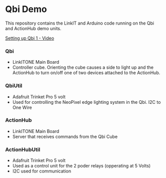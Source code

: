 # Qbi Demo #

This repository contains the LinkIT and Arduino code running on the Qbi and ActionHub demo units.

[Setting up Qbi 1 - Video](https://www.youtube.com/watch?v=S4AbExmMUKg)

### Qbi ###

* LinkITONE Main Board
* Controller cube.  Orienting the cube causes a side to light up and the ActionHub to turn on/off one of two devices attached to the ActionHub.

### QbiUtil ###

* Adafruit Trinket Pro 5 volt 
* Used for controlling the NeoPixel edge lighting system in the Qbi.  I2C to One Wire

### ActionHub ###

* LinkITONE Main Board
* Server that receives commands from the Qbi Cube

### ActionHubUtil ###

* Adafruit Trinket Pro 5 volt 
* Used as a control unit for the 2 poder relays (opperating at 5 Volts)
* I2C used for communication